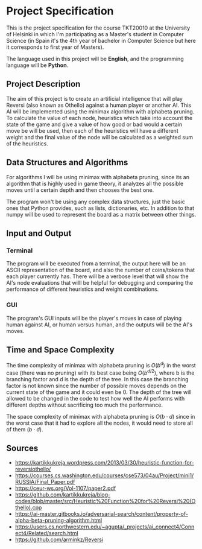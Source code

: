 # Project Specification

This is the project specification for the course TKT20010 at the University of Helsinki in which I'm participating as a Master's student in Computer Science (in Spain it's the 4th year of bachelor in Computer Science but here it corresponds to first year of Masters).

The language used in this project will be **English**, and the programming language will be **Python**.

## Project Description

The aim of this project is to create an artificial intelligence that will play Reversi (also known as Othello) against a human player or another AI. This AI will be implemented using the minimax algorithm with alphabeta pruning. To calculate the value of each node, heuristics which take into account the state of the game and give a value of how good or bad would a certain move be will be used, then each of the heuristics will have a different weight and the final value of the node will be calculated as a weighted sum of the heuristics.

## Data Structures and Algorithms

For algorithms I will be using minimax with alphabeta pruning, since its an algorithm that is highly used in game theory, it analyzes all the possible moves until a certain depth and then chooses the best one.

The program won't be using any complex data structures, just the basic ones that Python provides, such as lists, dictionaries, etc. In addition to that numpy will be used to represent the board as a matrix between other things.

## Input and Output

### Terminal

The program will be executed from a terminal, the output here will be an ASCII representation of the board, and also the number of coins/tokens that each player currently has. There will be a verbose level that will show the AI's node evaluations that willl be helpful for debugging and comparing the performance of different heuristics and weight combinations.

### GUI

The program's GUI inputs will be the player's moves in case of playing human against AI, or human versus human, and the outputs will be the AI's moves.

## Time and Space Complexity

The time complexity of minimax with alphabeta pruning is $O(b^d)$ in the worst case (there was no pruning) with its best case being $O(b^{d/2})$, where b is the branching factor and d is the depth of the tree. In this case the branching factor is not known since the number of possible moves depends on the current state of the game and it could even be 0. The depth of the tree will allowed to be changed in the code to test how well the AI performs with different depths without sacrificing too much the performance.

The space complexity of minimax with alphabeta pruning is $O(b \cdot d)$ since in the worst case that it had to explore all the nodes, it would need to store all of them $(b \cdot d)$.

## Sources

- <https://kartikkukreja.wordpress.com/2013/03/30/heuristic-function-for-reversiothello/>
- <https://courses.cs.washington.edu/courses/cse573/04au/Project/mini1/RUSSIA/Final_Paper.pdf>
- <https://ceur-ws.org/Vol-1107/paper2.pdf>
- <https://github.com/kartikkukreja/blog-codes/blob/master/src/Heuristic%20Function%20for%20Reversi%20(Othello).cpp>
- <https://ai-master.gitbooks.io/adversarial-search/content/property-of-alpha-beta-pruning-algorithm.html>
- <https://users.cs.northwestern.edu/~agupta/_projects/ai_connect4/Connect4/Related/search.html>
- <https://github.com/arminkz/Reversi>
